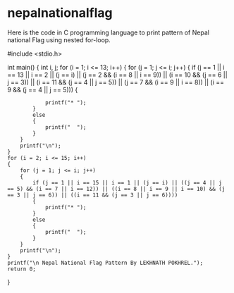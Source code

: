 # nepalnationalflag
Here is the code in C programming language to print pattern of Nepal national Flag using nested for-loop.





#include <stdio.h>

int main()
{
    int i, j;
    for (i = 1; i <= 13; i++)
    {
        for (j = 1; j <= i; j++)
        {
            if (j == 1 || i == 13 || i == 2 || (j == i) || (j == 2 && (i == 8 || i == 9)) || (i == 10 && (j == 6 || j == 3)) || (i == 11 && (j == 4 || j == 5)) || (j == 7 && (i == 9 || i == 8)) || (i == 9 && (j == 4 || j == 5)))
            {

                printf("* ");
            }
            else
            {
                printf("  ");
            }
        }
        printf("\n");
    }
    for (i = 2; i <= 15; i++)
    {
        for (j = 1; j <= i; j++)
        {
            if (j == 1 || i == 15 || i == 1 || (j == i) || ((j == 4 || j == 5) && (i == 7 || i == 12)) || ((i == 8 || i == 9 || i == 10) && (j == 3 || j == 6)) || ((i == 11 && (j == 3 || j == 6))))
            {
                printf("* ");
            }
            else
            {
                printf("  ");
            }
        }
        printf("\n");
    }
    printf("\n Nepal National Flag Pattern By LEKHNATH POKHREL.");
    return 0;
}


